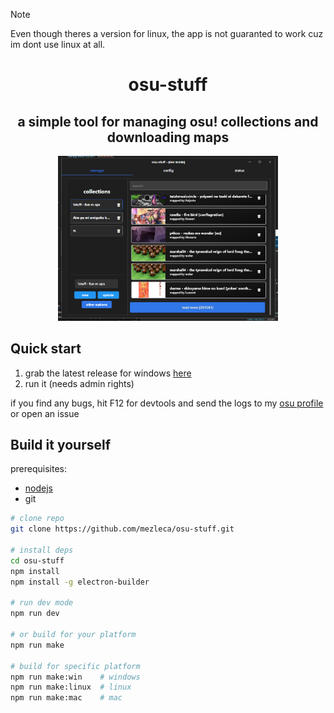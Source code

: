 
> [!NOTE]
> Even though theres a version for linux, the app is not guaranted to work cuz im dont use linux at all. 

<div align="center">
    <h1 align="center" style="border: none; margin-bottom: none;">osu-stuff</h1>
    <h2 align="center">a simple tool for managing osu! collections and downloading maps</h2>
</div>

<p align="center">
  <img width="70%" height="70%" src="https://github.com/mezleca/osu-stuff/blob/main/build/images/menu.png">
</p>



## Quick start
1. grab the latest release for windows [here](https://github.com/mezleca/osu-stuff/releases/)
2. run it (needs admin rights)

if you find any bugs, hit F12 for devtools and send the logs to my [osu profile](https://osu.ppy.sh/users/mzle) or open an issue

## Build it yourself

prerequisites:
- [nodejs](https://nodejs.org/)
- git

```bash
# clone repo
git clone https://github.com/mezleca/osu-stuff.git

# install deps
cd osu-stuff
npm install
npm install -g electron-builder

# run dev mode
npm run dev

# or build for your platform
npm run make

# build for specific platform
npm run make:win    # windows
npm run make:linux  # linux
npm run make:mac    # mac
```
